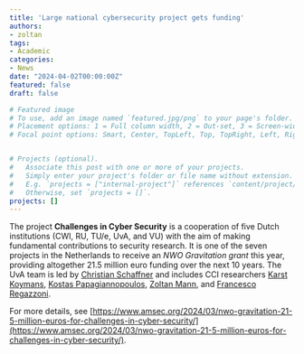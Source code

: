 ```yaml
---
title: 'Large national cybersecurity project gets funding'
authors:
- zoltan
tags:
- Academic
categories:
- News
date: "2024-04-02T00:00:00Z"
featured: false
draft: false

# Featured image
# To use, add an image named `featured.jpg/png` to your page's folder.
# Placement options: 1 = Full column width, 2 = Out-set, 3 = Screen-width
# Focal point options: Smart, Center, TopLeft, Top, TopRight, Left, Right, BottomLeft, Bottom, BottomRight


# Projects (optional).
#   Associate this post with one or more of your projects.
#   Simply enter your project's folder or file name without extension.
#   E.g. `projects = ["internal-project"]` references `content/project/deep-learning/index.md`.
#   Otherwise, set `projects = []`.
projects: []
---
```


The project **Challenges in Cyber Security** is a cooperation of five Dutch institutions (CWI, RU, TU/e, UvA, and VU) with the aim of making fundamental contributions to security research.
It is one of the seven projects in the Netherlands to receive an *NWO Gravitation grant* this year, providing altogether 21.5 million euro funding over the next 10 years.
The UvA team is led by [Christian Schaffner](https://staff.fnwi.uva.nl/c.schaffner/) and includes CCI researchers [Karst Koymans](https://cci-research.nl/author/karst-koymans/), [Kostas Papagiannopoulos](https://cci-research.nl/author/kostas-papagiannopoulos/), [Zoltan Mann](https://cci-research.nl/author/zoltan-mann/), and [Francesco Regazzoni](https://cci-research.nl/author/francesco-regazzoni/).

For more details, see [https://www.amsec.org/2024/03/nwo-gravitation-21-5-million-euros-for-challenges-in-cyber-security/](https://www.amsec.org/2024/03/nwo-gravitation-21-5-million-euros-for-challenges-in-cyber-security/).

